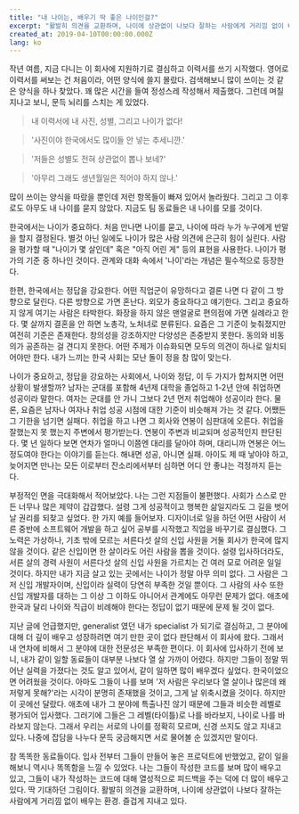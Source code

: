```yaml
---
title: "내 나이는, 배우기 딱 좋은 나이인걸?"
excerpt: "활발히 의견을 교환하며, 나이에 상관없이 나보다 잘하는 사람에게 거리낌 없이 배우는 환경. 즐겁게 지내고 있다."
created_at: 2019-04-10T00:00:00.000Z
lang: ko
---
```


작년 여름, 지금 다니는 이 회사에 지원하기로 결심하고 이력서를 쓰기 시작했다. 영어로 이력서를 써보는 건 처음이라, 어떤 양식에 쓸지 몰랐다. 검색해보니 많이 쓰이는 것 같은 양식을 하나 찾았다. 꽤 많은 시간을 들여 정성스레 작성해서 제출했다. 그런데 며칠 지나고 보니, 문득 뇌리를 스치는 게 있었다.

> 내 이력서에 내 사진, 성별, 그리고 나이가 없다!

> '사진이야 한국에서도 많이들 안 넣는 추세니깐.'

> '저들은 성별도 전혀 상관없이 뽑나 보네?'

> '아무리 그래도 생년월일은 적어야 하지 않나.'

많이 쓰이는 양식을 따랐을 뿐인데 저런 항목들이 빠져 있어서 놀라웠다. 그리고 그 이후로도 아무도 내 나이를 묻지 않았다. 지금도 팀 동료들은 내 나이를 모를 것이다.

한국에서는 나이가 중요하다. 처음 만나면 나이를 묻고, 나이에 따라 누가 누구에게 반말을 할지 결정된다. 별것 아닌 일에도 나이가 많은 사람 의견에 은근히 힘이 실린다. 사람을 평가할 때 "나이가 몇 살인데" 혹은 "아직 어린 게" 등의 표현을 사용한다. 나이가 평가의 기준 중 하나인 것이다. 관계와 대화 속에서 '나이'라는 개념은 필수적으로 등장한다.

한편, 한국에서는 정답을 강요한다. 어떤 직업군이 유망하다고 결론 나면 다 같이 그 방향으로 달린다. 다른 방향으로 가면 혼난다. 외모가 중요하다고 얘기한다. 그리고 중요하지 않게 여기는 사람은 타박한다. 화장을 하지 않은 맨얼굴로 편의점에 가면 실례라고 한다. 몇 살까지 결혼을 안 하면 노총각, 노처녀로 분류된다. 요즘은 그 기준이 늦춰졌지만 여전히 기준은 존재한다. 창의성을 강조하지만 다양성은 존중받지 못한다. 동의와 비동의가 공존하는 걸 견디지 못한다. 어떤 주제가 이슈화되면 모두의 의견이 하나로 일치되어야만 한다. 내가 느끼는 한국 사회는 모난 돌이 정을 참 많이 맞는다.

나이가 중요하고, 정답을 강요하는 사회에서, 나이와 정답, 이 두 가지가 합쳐지면 어떤 상황이 발생할까? 남자는 군대를 포함해 4년제 대학을 졸업하고 1-2년 안에 취업하면 성공이라 말한다. 여자는 군대를 안 가니 그보다 2년 먼저 취업해야 성공이라 한다. 물론, 요즘은 남자나 여자나 취업 성공 시점에 대한 기준이 비슷해져 가는 것 같다. 어쨌든 그 기한을 넘기면 실패다. 취업을 하고 나면 그 회사와 연봉이 심판대에 오른다. 취업을 잘했는지 못 했는지 주변에서 평가받는다. 연봉이 주변과 비교되며 성공적인지 판단된다. 몇 년 일하다 보면 연차가 얼마니 이쯤엔 대리를 달아야 하며, 대리니까 연봉은 어느 정도여야 한다는 이야기를 듣는다. 해내면 성공, 아니면 실패. 아이도 제 때 낳아야 하고, 늦어지면 만나는 모든 이로부터 잔소리에서부터 심하면 어디 안 좋냐는 걱정까지 듣는다.

부정적인 면을 극대화해서 적어보았다. 나는 그런 지점들이 불편했다. 사회가 스스로 만든 너무나 많은 제약이 갑갑했다. 설령 그게 성공적이고 행복한 삶일지라도 그 길을 벗어날 권리를 되찾고 싶었다. 한 가지 예를 들어보자. 디자이너로 일을 하던 어떤 사람이 서른 중반에 소프트웨어 개발을 하고 싶어 공부를 시작했고 직업을 바꾸기로 결심했다. 그 노력은 가상하나, 기초 밖에 모르는 서른다섯 살의 신입 사원을 거둘 회사가 한국에 많지 않을 것이다. 같은 신입이면 한 살이라도 어린 사람을 뽑을 것이다. 설령 입사하더라도, 서른 살의 경력 사원이 서른다섯 살의 신입 사원을 가르치는 건 여러 모로 어려운 일일 것이다. 하지만 내가 지금 살고 있는 곳에서는 나이가 정말 아무 의미 없다. 그 사람은 그저 신입 개발자이며, 신입이라 실력이 당연히 부족한 것일 뿐이다. 그 사람의 사수 또한 신입 개발자를 대하는 그 이상 그 이하도 아니어서 관계에도 아무런 문제가 없다. 애초에 한국과 달리 나이와 직급이 비례해야 한다는 정답이 없기 때문에 문제 될 것이 없다.

지난 글에 언급했지만, generalist 였던 내가 specialist 가 되기로 결심하고, 그 분야에 대해 더 깊이 배우고 성장하려면 여기 만한 곳이 없다 판단해서 이 회사에 왔다. 그래서 내 연차에 비해서 그 분야에 대한 전문성은 부족한 편이다. 이 회사에 입사하기 전에 보니, 내가 같이 일할 동료들이 대부분 나보다 열 살 가까이 어렸다. 하지만 그들이 정말 뛰어난 실력을 가졌다는 것도 알고 있어서, 같이 일하면 많이 배우겠다 싶었다. 한국이었으면 어려웠을 것이다. 아마도 그들이 나를 보며 '저 사람은 우리보다 열 살이나 많은데 왜 저렇게 못해?'라는 시각이 분명히 존재했을 것이고, 그게 날 위축시켰을 것이다. 하지만 이 곳에선 달랐다. 애초에 내가 그 분야에 특출나진 않기 때문에 그들과 비슷한 레벨로 평가되어 입사했다. 그러기에 그들은 그 레벨(타이틀)로 나를 바라보지, 나이로 나를 바라보지 않는다. 그래서 우리는 서로의 나이를 정확히 모르며, 신경 쓰지도 않고 지내고 있다. 나중에 잡담을 나누다 문득 궁금해지면 서로 물어볼 순 있겠지만 말이다.

참 똑똑한 동료들이다. 입사 전부터 그들이 만들어 놓은 프로덕트에 반했었고, 같이 일을 해보니 역시나 똑똑함을 느낄 수 있었다. 나는 그들이 작성한 코드를 보며 많이 배우고 있고, 그들이 내가 작성하는 코드에 대해 열성적으로 피드백을 주는 덕에 더 많이 배우고 있다. 딱 기대하던 그림이다. 활발히 의견을 교환하며, 나이에 상관없이 나보다 잘하는 사람에게 거리낌 없이 배우는 환경. 즐겁게 지내고 있다.

